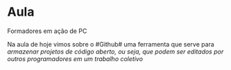 # Aula
Formadores em ação de PC

Na aula de hoje vimos sobre o #Github# uma ferramenta que serve para *armazenar projetos de código aberto, ou seja, que podem ser editados por outros programadores em um trabalho coletivo*
